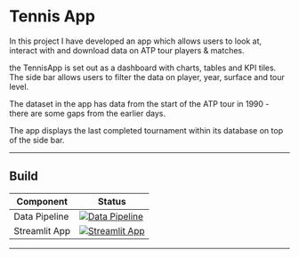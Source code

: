 # Tennis App

In this project I have developed an app which allows users to look at, interact with and download data on ATP tour players & matches.

the TennisApp is set out as a dashboard with charts, tables and KPI tiles. The side bar allows users to filter the data on player, year, surface and tour level.

The dataset in the app has data from the start of the ATP tour in 1990 - there are some gaps from the earlier days. 

The app displays the last completed tournament within its database on top of the side bar.

---

## Build

| **Component** | **Status**
|--|--
| Data Pipeline | [![Data Pipeline](https://github.com/iDataEngineer/TennisApp/actions/workflows/data_pipeline.yml/badge.svg)](https://github.com/iDataEngineer/TennisApp/actions/workflows/data_pipeline.yml)
| Streamlit App | [![Streamlit App](https://img.shields.io/badge/Streamlit-TennisApp-brightgreen?icon=github)](https://idataengineer-tennisapp-apphome-rr2zf9.streamlitapp.com/)

---
